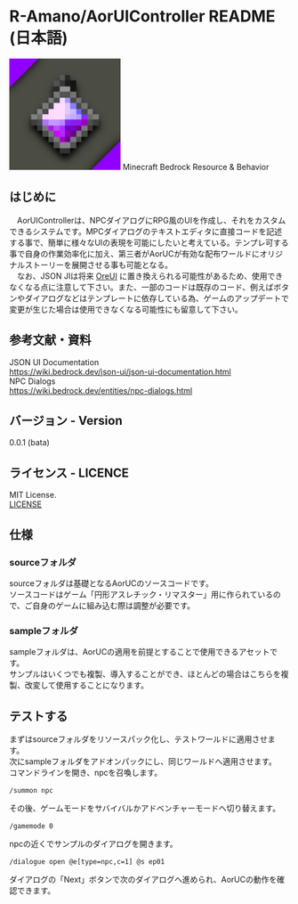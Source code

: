 # R-Amano/AorUIController README (日本語)
<img src="/source/pack_icon.png" width="200px" />  
Minecraft Bedrock Resource & Behavior  

## はじめに
　AorUIControllerは、NPCダイアログにRPG風のUIを作成し、それをカスタムできるシステムです。MPCダイアログのテキストエディタに直接コードを記述する事で、簡単に様々なUIの表現を可能にしたいと考えている。テンプレ可する事で自身の作業効率化に加え、第三者がAorUCが有効な配布ワールドにオリジナルストーリーを展開させる事も可能となる。  
　なお、JSON JIは将来 [OreUI](https://github.com/Mojang/ore-ui) に置き換えられる可能性があるため、使用できなくなる点に注意して下さい。また、一部のコードは既存のコード、例えばボタンやダイアログなどはテンプレートに依存している為、ゲームのアップデートで変更が生じた場合は使用できなくなる可能性にも留意して下さい。

## 参考文献・資料
JSON UI Documentation  
https://wiki.bedrock.dev/json-ui/json-ui-documentation.html  
NPC Dialogs  
https://wiki.bedrock.dev/entities/npc-dialogs.html  

## バージョン - Version
0.0.1 (bata)  

## ライセンス - LICENCE
MIT License.  
[LICENSE](LICENSE)  

## 仕様
### sourceフォルダ
sourceフォルダは基礎となるAorUCのソースコードです。  
ソースコードはゲーム「円形アスレチック・リマスター」用に作られているので、ご自身のゲームに組み込む際は調整が必要です。  

### sampleフォルダ
sampleフォルダは、AorUCの適用を前提とすることで使用できるアセットです。  
サンプルはいくつでも複製、導入することができ、ほとんどの場合はこちらを複製、改変して使用することになります。  

## テストする
まずはsourceフォルダをリソースパック化し、テストワールドに適用させます。  
次にsampleフォルダをアドオンパックにし、同じワールドへ適用させます。  
コマンドラインを開き、npcを召喚します。
```
/summon npc
```
その後、ゲームモードをサバイバルかアドベンチャーモードへ切り替えます。
```
/gamemode 0
```
npcの近くでサンプルのダイアログを開きます。
```
/dialogue open @e[type=npc,c=1] @s ep01
```
ダイアログの「Next」ボタンで次のダイアログへ進められ、AorUCの動作を確認できます。


